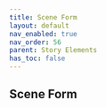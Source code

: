 ```yaml
---
title: Scene Form
layout: default
nav_enabled: true
nav_order: 56
parent: Story Elements
has_toc: false
---
```

## Scene Form